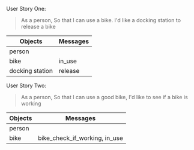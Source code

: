 User Story One:
>As a person,
So that I can use a bike. I'd like a docking station to release a bike
>

Objects | Messages
---------- | ----------
person |
bike | in_use
docking station | release

User Story Two:
>As a person,
So that I can use a good bike,
I'd like to see if a bike is working

Objects | Messages
---------- | ----------
person |
bike | bike_check_if_working, in_use
